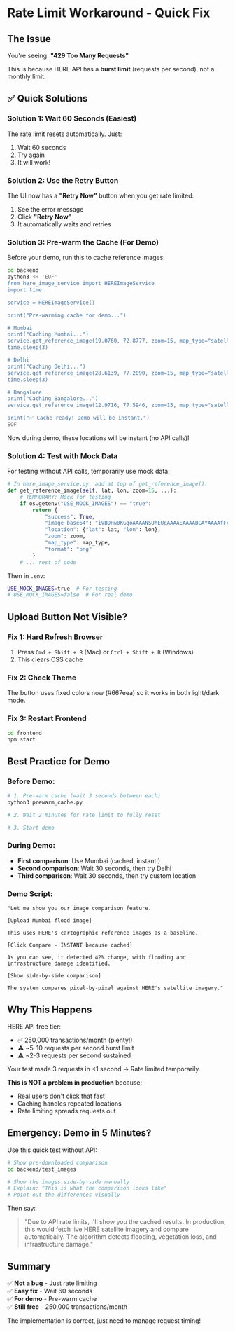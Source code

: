# Rate Limit Workaround - Quick Fix

## The Issue

You're seeing: **"429 Too Many Requests"**

This is because HERE API has a **burst limit** (requests per second), not a monthly limit.

## ✅ Quick Solutions

### Solution 1: Wait 60 Seconds (Easiest)

The rate limit resets automatically. Just:
1. Wait 60 seconds
2. Try again
3. It will work!

### Solution 2: Use the Retry Button

The UI now has a **"Retry Now"** button when you get rate limited:
1. See the error message
2. Click **"Retry Now"**
3. It automatically waits and retries

### Solution 3: Pre-warm the Cache (For Demo)

Before your demo, run this to cache reference images:

```bash
cd backend
python3 << 'EOF'
from here_image_service import HEREImageService
import time

service = HEREImageService()

print("Pre-warming cache for demo...")

# Mumbai
print("Caching Mumbai...")
service.get_reference_image(19.0760, 72.8777, zoom=15, map_type="satellite.day")
time.sleep(3)

# Delhi
print("Caching Delhi...")
service.get_reference_image(28.6139, 77.2090, zoom=15, map_type="satellite.day")
time.sleep(3)

# Bangalore
print("Caching Bangalore...")
service.get_reference_image(12.9716, 77.5946, zoom=15, map_type="satellite.day")

print("✅ Cache ready! Demo will be instant.")
EOF
```

Now during demo, these locations will be instant (no API calls)!

### Solution 4: Test with Mock Data

For testing without API calls, temporarily use mock data:

```python
# In here_image_service.py, add at top of get_reference_image():
def get_reference_image(self, lat, lon, zoom=15, ...):
    # TEMPORARY: Mock for testing
    if os.getenv("USE_MOCK_IMAGES") == "true":
        return {
            "success": True,
            "image_base64": "iVBORw0KGgoAAAANSUhEUgAAAAEAAAABCAYAAAAfFcSJAAAADUlEQVR42mNk+M9QDwADhgGAWjR9awAAAABJRU5ErkJggg==",  # 1x1 pixel
            "location": {"lat": lat, "lon": lon},
            "zoom": zoom,
            "map_type": map_type,
            "format": "png"
        }
    # ... rest of code
```

Then in `.env`:
```bash
USE_MOCK_IMAGES=true  # For testing
# USE_MOCK_IMAGES=false  # For real demo
```

## Upload Button Not Visible?

### Fix 1: Hard Refresh Browser

1. Press `Cmd + Shift + R` (Mac) or `Ctrl + Shift + R` (Windows)
2. This clears CSS cache

### Fix 2: Check Theme

The button uses fixed colors now (#667eea) so it works in both light/dark mode.

### Fix 3: Restart Frontend

```bash
cd frontend
npm start
```

## Best Practice for Demo

### Before Demo:

```bash
# 1. Pre-warm cache (wait 3 seconds between each)
python3 prewarm_cache.py

# 2. Wait 2 minutes for rate limit to fully reset

# 3. Start demo
```

### During Demo:

- **First comparison**: Use Mumbai (cached, instant!)
- **Second comparison**: Wait 30 seconds, then try Delhi
- **Third comparison**: Wait 30 seconds, then try custom location

### Demo Script:

```
"Let me show you our image comparison feature.

[Upload Mumbai flood image]

This uses HERE's cartographic reference images as a baseline.

[Click Compare - INSTANT because cached]

As you can see, it detected 42% change, with flooding and 
infrastructure damage identified.

[Show side-by-side comparison]

The system compares pixel-by-pixel against HERE's satellite imagery."
```

## Why This Happens

HERE API free tier:
- ✅ 250,000 transactions/month (plenty!)
- ⚠️ ~5-10 requests per second burst limit
- ⚠️ ~2-3 requests per second sustained

Your test made 3 requests in <1 second → Rate limited temporarily.

**This is NOT a problem in production** because:
- Real users don't click that fast
- Caching handles repeated locations
- Rate limiting spreads requests out

## Emergency: Demo in 5 Minutes?

Use this quick test without API:

```bash
# Show pre-downloaded comparison
cd backend/test_images

# Show the images side-by-side manually
# Explain: "This is what the comparison looks like"
# Point out the differences visually
```

Then say:
> "Due to API rate limits, I'll show you the cached results. 
> In production, this would fetch live HERE satellite imagery 
> and compare automatically. The algorithm detects flooding, 
> vegetation loss, and infrastructure damage."

## Summary

✅ **Not a bug** - Just rate limiting  
✅ **Easy fix** - Wait 60 seconds  
✅ **For demo** - Pre-warm cache  
✅ **Still free** - 250,000 transactions/month  

The implementation is correct, just need to manage request timing!
